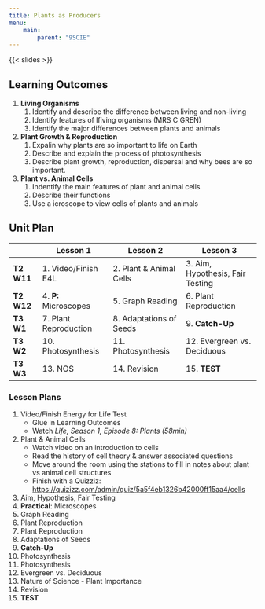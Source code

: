 ```yaml
---
title: Plants as Producers
menu:
    main:
        parent: "9SCIE"
---
```


{{< slides >}}

## Learning Outcomes

1. __Living Organisms__
    1. Identify and describe the difference between living and non-living
    2. Identify features of lfiving organisms (MRS C GREN)
    3. Identify the major differences between plants and animals
2. __Plant Growth & Reproduction__
    1. Expalin why plants are so important to life on Earth
    2. Describe and explain the process of photosynthesis
    3. Describe plant growth, reproduction, dispersal and why bees are so important.
3. __Plant vs. Animal Cells__
    1. Indentify the main features of plant and animal cells
    2. Describe their functions
    3. Use a icroscope to view cells of plants and animals

## Unit Plan

|            | Lesson 1              | Lesson 2                | Lesson 3                         |
|------------|-----------------------|-------------------------|----------------------------------|
| __T2 W11__ | 1. Video/Finish E4L   | 2. Plant & Animal Cells | 3. Aim, Hypothesis, Fair Testing |
| __T2 W12__ | 4. __P:__ Microscopes | 5. Graph Reading        | 6. Plant Reproduction            |
| __T3 W1__  | 7. Plant Reproduction | 8. Adaptations of Seeds | 9. __Catch-Up__                  |
| __T3 W2__  | 10. Photosynthesis    | 11. Photosynthesis      | 12. Evergreen vs. Deciduous      |
| __T3 W3__  | 13. NOS               | 14. Revision            | 15. __TEST__                     |

### Lesson Plans

1. Video/Finish Energy for Life Test
    - Glue in Learning Outcomes
    - Watch _Life, Season 1, Episode 8: Plants (58min)_
2. Plant & Animal Cells
    - Watch video on an introduction to cells
    - Read the history of cell theory & answer associated questions
    - Move around the room using the stations to fill in notes about plant vs animal cell structures
    - Finish with a Quizziz: https://quizizz.com/admin/quiz/5a5f4eb1326b42000ff15aa4/cells
3. Aim, Hypothesis, Fair Testing
4. __Practical__: Microscopes
5. Graph Reading
6. Plant Reproduction
7. Plant Reproduction
8. Adaptations of Seeds
9. __Catch-Up__
10. Photosynthesis
11. Photosynthesis
12. Evergreen vs. Deciduous
13. Nature of Science - Plant Importance
14. Revision
15. __TEST__
